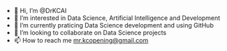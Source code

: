 - 👋 Hi, I’m @DrKCAI
- 👀 I’m interested in Data Science, Artificial Intelligence and Development
- 🌱 I’m currently praticing Data Science development and using GitHub
- 💞️ I’m looking to collaborate on Data Science projects
- 📫 How to reach me mr.kcopening@gmail.com

<!---
DrKCAI/DrKCAI is a ✨ special ✨ repository because its `README.md` (this file) appears on your GitHub profile.
You can click the Preview link to take a look at your changes.
--->
